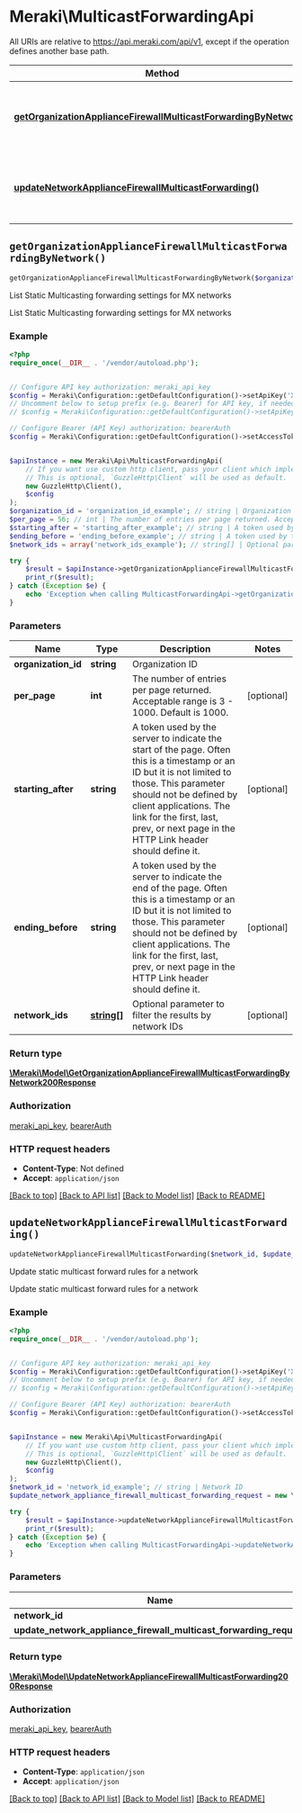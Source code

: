 # Meraki\MulticastForwardingApi

All URIs are relative to https://api.meraki.com/api/v1, except if the operation defines another base path.

| Method | HTTP request | Description |
| ------------- | ------------- | ------------- |
| [**getOrganizationApplianceFirewallMulticastForwardingByNetwork()**](MulticastForwardingApi.md#getOrganizationApplianceFirewallMulticastForwardingByNetwork) | **GET** /organizations/{organizationId}/appliance/firewall/multicastForwarding/byNetwork | List Static Multicasting forwarding settings for MX networks |
| [**updateNetworkApplianceFirewallMulticastForwarding()**](MulticastForwardingApi.md#updateNetworkApplianceFirewallMulticastForwarding) | **PUT** /networks/{networkId}/appliance/firewall/multicastForwarding | Update static multicast forward rules for a network |


## `getOrganizationApplianceFirewallMulticastForwardingByNetwork()`

```php
getOrganizationApplianceFirewallMulticastForwardingByNetwork($organization_id, $per_page, $starting_after, $ending_before, $network_ids): \Meraki\Model\GetOrganizationApplianceFirewallMulticastForwardingByNetwork200Response
```

List Static Multicasting forwarding settings for MX networks

List Static Multicasting forwarding settings for MX networks

### Example

```php
<?php
require_once(__DIR__ . '/vendor/autoload.php');


// Configure API key authorization: meraki_api_key
$config = Meraki\Configuration::getDefaultConfiguration()->setApiKey('X-Cisco-Meraki-API-Key', 'YOUR_API_KEY');
// Uncomment below to setup prefix (e.g. Bearer) for API key, if needed
// $config = Meraki\Configuration::getDefaultConfiguration()->setApiKeyPrefix('X-Cisco-Meraki-API-Key', 'Bearer');

// Configure Bearer (API Key) authorization: bearerAuth
$config = Meraki\Configuration::getDefaultConfiguration()->setAccessToken('YOUR_ACCESS_TOKEN');


$apiInstance = new Meraki\Api\MulticastForwardingApi(
    // If you want use custom http client, pass your client which implements `GuzzleHttp\ClientInterface`.
    // This is optional, `GuzzleHttp\Client` will be used as default.
    new GuzzleHttp\Client(),
    $config
);
$organization_id = 'organization_id_example'; // string | Organization ID
$per_page = 56; // int | The number of entries per page returned. Acceptable range is 3 - 1000. Default is 1000.
$starting_after = 'starting_after_example'; // string | A token used by the server to indicate the start of the page. Often this is a timestamp or an ID but it is not limited to those. This parameter should not be defined by client applications. The link for the first, last, prev, or next page in the HTTP Link header should define it.
$ending_before = 'ending_before_example'; // string | A token used by the server to indicate the end of the page. Often this is a timestamp or an ID but it is not limited to those. This parameter should not be defined by client applications. The link for the first, last, prev, or next page in the HTTP Link header should define it.
$network_ids = array('network_ids_example'); // string[] | Optional parameter to filter the results by network IDs

try {
    $result = $apiInstance->getOrganizationApplianceFirewallMulticastForwardingByNetwork($organization_id, $per_page, $starting_after, $ending_before, $network_ids);
    print_r($result);
} catch (Exception $e) {
    echo 'Exception when calling MulticastForwardingApi->getOrganizationApplianceFirewallMulticastForwardingByNetwork: ', $e->getMessage(), PHP_EOL;
}
```

### Parameters

| Name | Type | Description  | Notes |
| ------------- | ------------- | ------------- | ------------- |
| **organization_id** | **string**| Organization ID | |
| **per_page** | **int**| The number of entries per page returned. Acceptable range is 3 - 1000. Default is 1000. | [optional] |
| **starting_after** | **string**| A token used by the server to indicate the start of the page. Often this is a timestamp or an ID but it is not limited to those. This parameter should not be defined by client applications. The link for the first, last, prev, or next page in the HTTP Link header should define it. | [optional] |
| **ending_before** | **string**| A token used by the server to indicate the end of the page. Often this is a timestamp or an ID but it is not limited to those. This parameter should not be defined by client applications. The link for the first, last, prev, or next page in the HTTP Link header should define it. | [optional] |
| **network_ids** | [**string[]**](../Model/string.md)| Optional parameter to filter the results by network IDs | [optional] |

### Return type

[**\Meraki\Model\GetOrganizationApplianceFirewallMulticastForwardingByNetwork200Response**](../Model/GetOrganizationApplianceFirewallMulticastForwardingByNetwork200Response.md)

### Authorization

[meraki_api_key](../../README.md#meraki_api_key), [bearerAuth](../../README.md#bearerAuth)

### HTTP request headers

- **Content-Type**: Not defined
- **Accept**: `application/json`

[[Back to top]](#) [[Back to API list]](../../README.md#endpoints)
[[Back to Model list]](../../README.md#models)
[[Back to README]](../../README.md)

## `updateNetworkApplianceFirewallMulticastForwarding()`

```php
updateNetworkApplianceFirewallMulticastForwarding($network_id, $update_network_appliance_firewall_multicast_forwarding_request): \Meraki\Model\UpdateNetworkApplianceFirewallMulticastForwarding200Response
```

Update static multicast forward rules for a network

Update static multicast forward rules for a network

### Example

```php
<?php
require_once(__DIR__ . '/vendor/autoload.php');


// Configure API key authorization: meraki_api_key
$config = Meraki\Configuration::getDefaultConfiguration()->setApiKey('X-Cisco-Meraki-API-Key', 'YOUR_API_KEY');
// Uncomment below to setup prefix (e.g. Bearer) for API key, if needed
// $config = Meraki\Configuration::getDefaultConfiguration()->setApiKeyPrefix('X-Cisco-Meraki-API-Key', 'Bearer');

// Configure Bearer (API Key) authorization: bearerAuth
$config = Meraki\Configuration::getDefaultConfiguration()->setAccessToken('YOUR_ACCESS_TOKEN');


$apiInstance = new Meraki\Api\MulticastForwardingApi(
    // If you want use custom http client, pass your client which implements `GuzzleHttp\ClientInterface`.
    // This is optional, `GuzzleHttp\Client` will be used as default.
    new GuzzleHttp\Client(),
    $config
);
$network_id = 'network_id_example'; // string | Network ID
$update_network_appliance_firewall_multicast_forwarding_request = new \Meraki\Model\UpdateNetworkApplianceFirewallMulticastForwardingRequest(); // \Meraki\Model\UpdateNetworkApplianceFirewallMulticastForwardingRequest

try {
    $result = $apiInstance->updateNetworkApplianceFirewallMulticastForwarding($network_id, $update_network_appliance_firewall_multicast_forwarding_request);
    print_r($result);
} catch (Exception $e) {
    echo 'Exception when calling MulticastForwardingApi->updateNetworkApplianceFirewallMulticastForwarding: ', $e->getMessage(), PHP_EOL;
}
```

### Parameters

| Name | Type | Description  | Notes |
| ------------- | ------------- | ------------- | ------------- |
| **network_id** | **string**| Network ID | |
| **update_network_appliance_firewall_multicast_forwarding_request** | [**\Meraki\Model\UpdateNetworkApplianceFirewallMulticastForwardingRequest**](../Model/UpdateNetworkApplianceFirewallMulticastForwardingRequest.md)|  | |

### Return type

[**\Meraki\Model\UpdateNetworkApplianceFirewallMulticastForwarding200Response**](../Model/UpdateNetworkApplianceFirewallMulticastForwarding200Response.md)

### Authorization

[meraki_api_key](../../README.md#meraki_api_key), [bearerAuth](../../README.md#bearerAuth)

### HTTP request headers

- **Content-Type**: `application/json`
- **Accept**: `application/json`

[[Back to top]](#) [[Back to API list]](../../README.md#endpoints)
[[Back to Model list]](../../README.md#models)
[[Back to README]](../../README.md)
